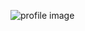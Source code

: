 ![profile image](https://66.media.tumblr.com/49735d1b422ff66d829038aa2e4eef4f/tumblr_o6kg26Cxqa1vpcf0oo1_500.png)
